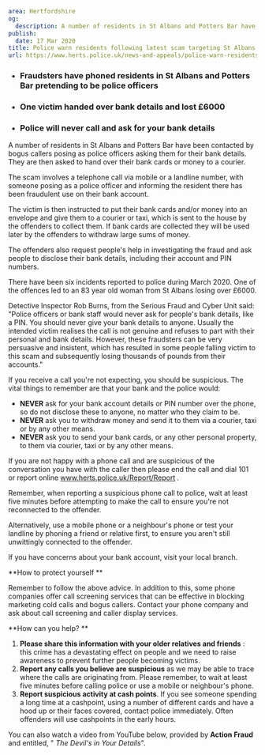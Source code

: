 ```yaml
area: Hertfordshire
og:
  description: A number of residents in St Albans and Potters Bar have been contacted by bogus callers posing as police officers asking them for their bank details. They are then asked to hand over their bank cards or money to a courier.
publish:
  date: 17 Mar 2020
title: Police warn residents following latest scam targeting St Albans and Potters Bar
url: https://www.herts.police.uk/news-and-appeals/police-warn-residents-following-latest-scam-targeting-st-albans-and-potters-bar-1545
```

* ### Fraudsters have phoned residents in St Albans and Potters Bar pretending to be police officers

 * ### One victim handed over bank details and lost £6000

 * ### Police will never call and ask for your bank details

A number of residents in St Albans and Potters Bar have been contacted by bogus callers posing as police officers asking them for their bank details. They are then asked to hand over their bank cards or money to a courier.

The scam involves a telephone call via mobile or a landline number, with someone posing as a police officer and informing the resident there has been fraudulent use on their bank account.

The victim is then instructed to put their bank cards and/or money into an envelope and give them to a courier or taxi, which is sent to the house by the offenders to collect them. If bank cards are collected they will be used later by the offenders to withdraw large sums of money.

The offenders also request people's help in investigating the fraud and ask people to disclose their bank details, including their account and PIN numbers.

There have been six incidents reported to police during March 2020. One of the offences led to an 83 year old woman from St Albans losing over £6000.

Detective Inspector Rob Burns, from the Serious Fraud and Cyber Unit said: "Police officers or bank staff would never ask for people's bank details, like a PIN. You should never give your bank details to anyone. Usually the intended victim realises the call is not genuine and refuses to part with their personal and bank details. However, these fraudsters can be very persuasive and insistent, which has resulted in some people falling victim to this scam and subsequently losing thousands of pounds from their accounts."

If you receive a call you're not expecting, you should be suspicious. The vital things to remember are that your bank and the police would:

 * **NEVER** ask for your bank account details or PIN number over the phone, so do not disclose these to anyone, no matter who they claim to be.
 * **NEVER** ask you to withdraw money and send it to them via a courier, taxi or by any other means.
 * **NEVER** ask you to send your bank cards, or any other personal property, to them via courier, taxi or by any other means.

If you are not happy with a phone call and are suspicious of the conversation you have with the caller then please end the call and dial 101 or report online www.herts.police.uk/Report/Report _._

Remember, when reporting a suspicious phone call to police, wait at least five minutes before attempting to make the call to ensure you're not reconnected to the offender.

Alternatively, use a mobile phone or a neighbour's phone or test your landline by phoning a friend or relative first, to ensure you aren't still unwittingly connected to the offender.

If you have concerns about your bank account, visit your local branch.

**How to protect yourself **

Remember to follow the above advice. In addition to this, some phone companies offer call screening services that can be effective in blocking marketing cold calls and bogus callers. Contact your phone company and ask about call screening and caller display services.

**How can you help? **

 1. **Please share this information with your older relatives and friends** : this crime has a devastating effect on people and we need to raise awareness to prevent further people becoming victims.
 2. **Report any calls you believe are suspicious** as we may be able to trace where the calls are originating from. Please remember, to wait at least five minutes before calling police or use a mobile or neighbour's phone.
 3. **Report suspicious activity at cash points**. If you see someone spending a long time at a cashpoint, using a number of different cards and have a hood up or their faces covered, contact police immediately. Often offenders will use cashpoints in the early hours.

You can also watch a video from YouTube below, provided by **Action Fraud** and entitled, " _The Devil's in Your Details_".
